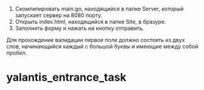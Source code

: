 1. Скомпилировать main.go, находящийся в папке Server, который запускает сервер на 8080 порту.
2. Открыть index.html, находящийся в папке Site, в бразуре. 
3. Заполнить форму и нажать на кнопку отправить.

Для прохождение валидации первое поле должно состоять из двух слов, начинающийся каждый с большой буквы и имеющие между собой пробел.

# yalantis_entrance_task
